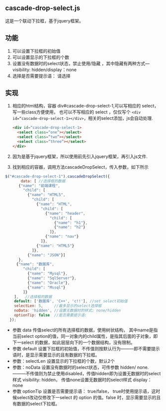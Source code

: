 ## cascade-drop-select.js
这是一个联动下拉框，基于jquery框架。

## 功能
1. 可以设置下拉框的初始值
2. 可以设置显示的下拉框的个数
3. 设置没有数据时的select状态，禁止使用/隐藏 ，其中隐藏有两种方式— visibility: hidden/display：none
4. 选择是否需要提示语： 请选择

## 实现
1. 	相应的html结构，容器 div#cascade-drop-select-1,可以写相应的 select，写一些class方便使用， 也可以不写相应的 select ，仅仅写个 `<div id=“cascade-drop-select-1></div>`，相关的select添加，js会自动处理.

	``` html
	<div id=“cascade-drop-select-1>
	  <select class=“one”></select>
	  <select class=“two”></select>
	  <select class=“three”></select>
	</div>
	```

1. 因为是基于jquery框架，所以使用前先引入jquery框架，再引入js文件.
3. 找到相应的容器，调用方法cascadeDropSelect，传入参数，如下所示


``` javascript
$("#cascade-drop-select-1").cascadeDropSelect({
       data: [ //选择框的数据
      {"name": "前端课程",
        "child": [
          {"name": "HTML5",
            "child": [
              {"name": "HTML",
                "child": [
                  {"name": "header",
                    "child": [
                      {"name": "h1"},
                      {"name": "h2"}
                    ]},
                  {"name": "nav"}
                ]},
              {"name": "HTML5"}
            ]},
          {"name": "JSON"}]
      },
     {"name": "数据库",
        "child": [
          {"name": "Mysql"},
          {"name": "SqlServer"},
          {"name": "Oracle"},
          {"name": "Mssql"}
        ]}
    ],   //选择框的数据
    default: ['数据库', 'C++', 'c!!'], //set select初始值
    selectLen: 5,     //最多显示的select选择框
    noData: 'hidden', //设置无数据时的样式: none/hidden
    optionTip: false  //是否需要提示语:
  });
```
   * 参数 data 传值select的所有选择框的数据，使用树状结构， 其中name是指当前select option的值，同一对象内的child属性，是指其后面的子对象，即下一select 的数据，如此层层向下的一个数据结构，没有限制。
   * 参数 default 设置下拉框的初始值，不传值则按默认行为———即不需要提示语时，是显示需要显示的且有数据的下拉框。
   * 参数：selectLen 设置显示的下拉框的个数，默认2个
   * 参数：noData 设置没有数据时的select状态，可传参数 hidden/ none.  ———不传值则为禁止使用disabled，传值hidden即为设置无数据时的select样式 visibility: hidden， 传值none设置无数据时的select样式 display：none
   * 参数 optionTip 设置是否需要提示语： true/false， true时使用提示语，这时候select改动仅修改下一select 的 option 的值。false 时，显示需要显示的且有数据的select下拉框。

